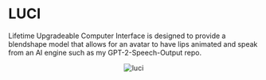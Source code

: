 # LUCI
Lifetime Upgradeable Computer Interface is designed to provide a blendshape model that allows for an avatar to have lips animated and speak
from an AI engine such as my GPT-2-Speech-Output repo. 

<p align="center">
  <img src="https://imgur.com/a/uhJUPC5" title="luci">
</p>
